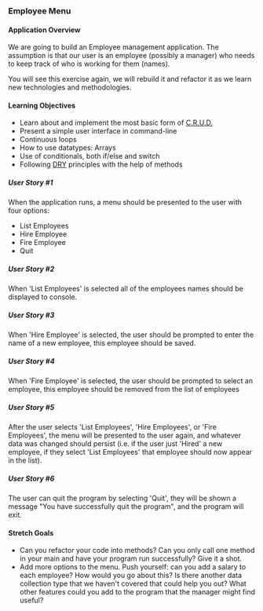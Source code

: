 ### Employee Menu

#### Application Overview

We are going to build an Employee management application. The assumption is that our user is an employee (possibly a manager) who needs to keep track of who is working for them (names).

You will see this exercise again, we will rebuild it and refactor it as we learn new technologies and methodologies.

#### Learning Objectives
* Learn about and implement the most basic form of [C.R.U.D.][crud]
* Present a simple user interface in command-line
* Continuous loops
* How to use datatypes: Arrays
* Use of conditionals, both if/else and switch
* Following [DRY][dry] principles with the help of methods

##### User Story #1

When the application runs, a menu should be presented to the user with four options: 
* List Employees
* Hire Employee
* Fire Employee
* Quit

##### User Story #2

When 'List Employees' is selected all of the employees names should be displayed to console.

##### User Story #3

When 'Hire Employee' is selected, the user should be prompted to enter the name of a new employee, this employee should be saved.

##### User Story #4

When 'Fire Employee' is selected, the user should be prompted to select an employee, this employee should be removed from the list of employees

##### User Story #5

After the user selects 'List Employees', 'Hire Employees', or 'Fire Employees', the menu will be presented to the user again, and whatever data was changed should persist (i.e. if the user just 'Hired' a new employee, if they select 'List Employees' that employee should now appear in the list).

##### User Story #6

The user can quit the program by selecting 'Quit', they will be shown a message "You have successfully quit the program", and the program will exit.

#### Stretch Goals

* Can you refactor your code into methods? Can you only call one method in your main and have your program run successfully? Give it a shot.
* Add more options to the menu. Push yourself: can you add a salary to each employee? How would you go about this? Is there another data collection type that we haven't covered that could help you out? What other features could you add to the program that the manager might find useful?

[crud]:https://en.wikipedia.org/wiki/Create,_read,_update_and_delete
[dry]:https://en.wikipedia.org/wiki/Don%27t_repeat_yourself
